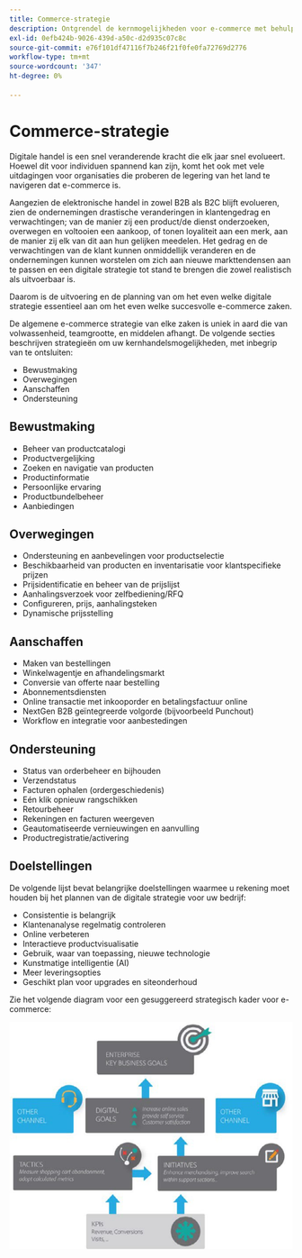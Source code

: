 ```yaml
---
title: Commerce-strategie
description: Ontgrendel de kernmogelijkheden voor e-commerce met behulp van ons voorgestelde strategisch kader.
exl-id: 0efb424b-9026-439d-a50c-d2d935c07c8c
source-git-commit: e76f101df47116f7b246f21f0fe0fa72769d2776
workflow-type: tm+mt
source-wordcount: '347'
ht-degree: 0%

---
```


# Commerce-strategie

Digitale handel is een snel veranderende kracht die elk jaar snel evolueert. Hoewel dit voor individuen spannend kan zijn, komt het ook met vele uitdagingen voor organisaties die proberen de legering van het land te navigeren dat e-commerce is.

Aangezien de elektronische handel in zowel B2B als B2C blijft evolueren, zien de ondernemingen drastische veranderingen in klantengedrag en verwachtingen; van de manier zij een product/de dienst onderzoeken, overwegen en voltooien een aankoop, of tonen loyaliteit aan een merk, aan de manier zij elk van dit aan hun gelijken meedelen. Het gedrag en de verwachtingen van de klant kunnen onmiddellijk veranderen en de ondernemingen kunnen worstelen om zich aan nieuwe markttendensen aan te passen en een digitale strategie tot stand te brengen die zowel realistisch als uitvoerbaar is.

Daarom is de uitvoering en de planning van om het even welke digitale strategie essentieel aan om het even welke succesvolle e-commerce zaken.

De algemene e-commerce strategie van elke zaken is uniek in aard die van volwassenheid, teamgrootte, en middelen afhangt. De volgende secties beschrijven strategieën om uw kernhandelsmogelijkheden, met inbegrip van te ontsluiten:

- Bewustmaking
- Overwegingen
- Aanschaffen
- Ondersteuning

## Bewustmaking

- Beheer van productcatalogi
- Productvergelijking
- Zoeken en navigatie van producten
- Productinformatie
- Persoonlijke ervaring
- Productbundelbeheer
- Aanbiedingen

## Overwegingen

- Ondersteuning en aanbevelingen voor productselectie
- Beschikbaarheid van producten en inventarisatie voor klantspecifieke prijzen
- Prijsidentificatie en beheer van de prijslijst
- Aanhalingsverzoek voor zelfbediening/RFQ
- Configureren, prijs, aanhalingsteken
- Dynamische prijsstelling

## Aanschaffen

- Maken van bestellingen
- Winkelwagentje en afhandelingsmarkt
- Conversie van offerte naar bestelling
- Abonnementsdiensten
- Online transactie met inkooporder en betalingsfactuur online
- NextGen B2B geïntegreerde volgorde (bijvoorbeeld Punchout)
- Workflow en integratie voor aanbestedingen

## Ondersteuning

- Status van orderbeheer en bijhouden
- Verzendstatus
- Facturen ophalen (ordergeschiedenis)
- Eén klik opnieuw rangschikken
- Retourbeheer
- Rekeningen en facturen weergeven
- Geautomatiseerde vernieuwingen en aanvulling
- Productregistratie/activering

## Doelstellingen

De volgende lijst bevat belangrijke doelstellingen waarmee u rekening moet houden bij het plannen van de digitale strategie voor uw bedrijf:

- Consistentie is belangrijk
- Klantenanalyse regelmatig controleren
- Online verbeteren
- Interactieve productvisualisatie
- Gebruik, waar van toepassing, nieuwe technologie
- Kunstmatige intelligentie (AI)
- Meer leveringsopties
- Geschikt plan voor upgrades en siteonderhoud

Zie het volgende diagram voor een gesuggereerd strategisch kader voor e-commerce:

![ diagram van het de strategiekader van Commerce ](../../assets/playbooks/commerce-strategy-framework.png)
